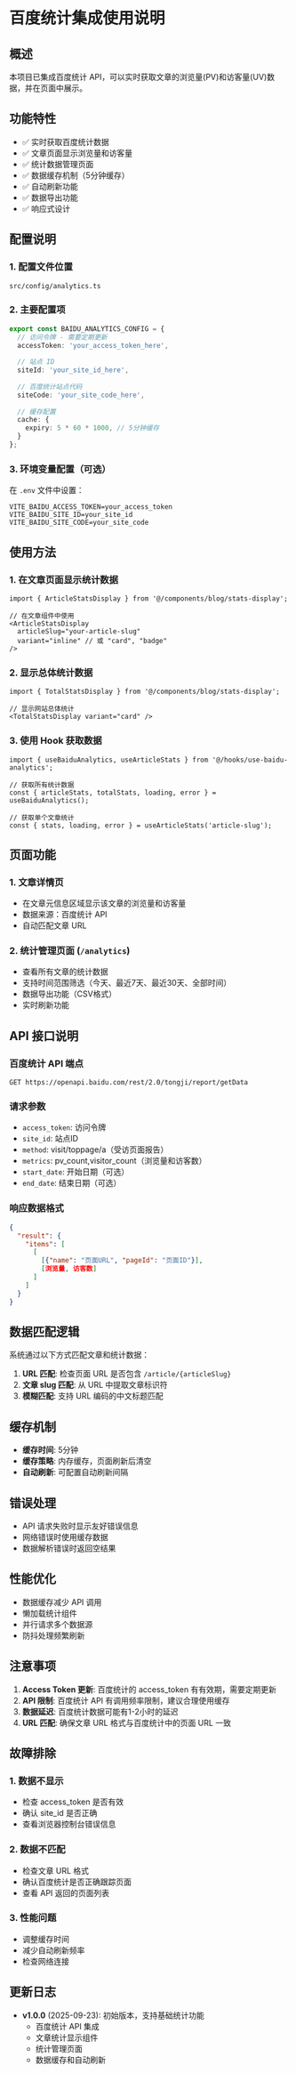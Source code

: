 # 百度统计集成使用说明

## 概述

本项目已集成百度统计 API，可以实时获取文章的浏览量(PV)和访客量(UV)数据，并在页面中展示。

## 功能特性

- ✅ 实时获取百度统计数据
- ✅ 文章页面显示浏览量和访客量
- ✅ 统计数据管理页面
- ✅ 数据缓存机制（5分钟缓存）
- ✅ 自动刷新功能
- ✅ 数据导出功能
- ✅ 响应式设计

## 配置说明

### 1. 配置文件位置
```
src/config/analytics.ts
```

### 2. 主要配置项

```typescript
export const BAIDU_ANALYTICS_CONFIG = {
  // 访问令牌 - 需要定期更新
  accessToken: 'your_access_token_here',
  
  // 站点 ID
  siteId: 'your_site_id_here',
  
  // 百度统计站点代码
  siteCode: 'your_site_code_here',
  
  // 缓存配置
  cache: {
    expiry: 5 * 60 * 1000, // 5分钟缓存
  }
};
```

### 3. 环境变量配置（可选）

在 `.env` 文件中设置：
```env
VITE_BAIDU_ACCESS_TOKEN=your_access_token
VITE_BAIDU_SITE_ID=your_site_id
VITE_BAIDU_SITE_CODE=your_site_code
```

## 使用方法

### 1. 在文章页面显示统计数据

```tsx
import { ArticleStatsDisplay } from '@/components/blog/stats-display';

// 在文章组件中使用
<ArticleStatsDisplay 
  articleSlug="your-article-slug" 
  variant="inline" // 或 "card", "badge"
/>
```

### 2. 显示总体统计数据

```tsx
import { TotalStatsDisplay } from '@/components/blog/stats-display';

// 显示网站总体统计
<TotalStatsDisplay variant="card" />
```

### 3. 使用 Hook 获取数据

```tsx
import { useBaiduAnalytics, useArticleStats } from '@/hooks/use-baidu-analytics';

// 获取所有统计数据
const { articleStats, totalStats, loading, error } = useBaiduAnalytics();

// 获取单个文章统计
const { stats, loading, error } = useArticleStats('article-slug');
```

## 页面功能

### 1. 文章详情页
- 在文章元信息区域显示该文章的浏览量和访客量
- 数据来源：百度统计 API
- 自动匹配文章 URL

### 2. 统计管理页面 (`/analytics`)
- 查看所有文章的统计数据
- 支持时间范围筛选（今天、最近7天、最近30天、全部时间）
- 数据导出功能（CSV格式）
- 实时刷新功能

## API 接口说明

### 百度统计 API 端点
```
GET https://openapi.baidu.com/rest/2.0/tongji/report/getData
```

### 请求参数
- `access_token`: 访问令牌
- `site_id`: 站点ID
- `method`: visit/toppage/a（受访页面报告）
- `metrics`: pv_count,visitor_count（浏览量和访客数）
- `start_date`: 开始日期（可选）
- `end_date`: 结束日期（可选）

### 响应数据格式
```json
{
  "result": {
    "items": [
      [
        [{"name": "页面URL", "pageId": "页面ID"}],
        [浏览量, 访客数]
      ]
    ]
  }
}
```

## 数据匹配逻辑

系统通过以下方式匹配文章和统计数据：

1. **URL 匹配**: 检查页面 URL 是否包含 `/article/{articleSlug}`
2. **文章 slug 匹配**: 从 URL 中提取文章标识符
3. **模糊匹配**: 支持 URL 编码的中文标题匹配

## 缓存机制

- **缓存时间**: 5分钟
- **缓存策略**: 内存缓存，页面刷新后清空
- **自动刷新**: 可配置自动刷新间隔

## 错误处理

- API 请求失败时显示友好错误信息
- 网络错误时使用缓存数据
- 数据解析错误时返回空结果

## 性能优化

- 数据缓存减少 API 调用
- 懒加载统计组件
- 并行请求多个数据源
- 防抖处理频繁刷新

## 注意事项

1. **Access Token 更新**: 百度统计的 access_token 有有效期，需要定期更新
2. **API 限制**: 百度统计 API 有调用频率限制，建议合理使用缓存
3. **数据延迟**: 百度统计数据可能有1-2小时的延迟
4. **URL 匹配**: 确保文章 URL 格式与百度统计中的页面 URL 一致

## 故障排除

### 1. 数据不显示
- 检查 access_token 是否有效
- 确认 site_id 是否正确
- 查看浏览器控制台错误信息

### 2. 数据不匹配
- 检查文章 URL 格式
- 确认百度统计是否正确跟踪页面
- 查看 API 返回的页面列表

### 3. 性能问题
- 调整缓存时间
- 减少自动刷新频率
- 检查网络连接

## 更新日志

- **v1.0.0** (2025-09-23): 初始版本，支持基础统计功能
  - 百度统计 API 集成
  - 文章统计显示组件
  - 统计管理页面
  - 数据缓存和自动刷新